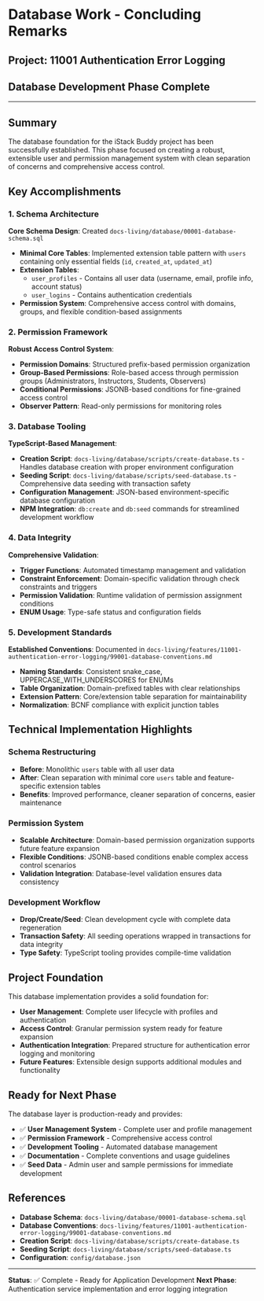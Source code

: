 # Database Work - Concluding Remarks

## Project: 11001 Authentication Error Logging

## Database Development Phase Complete

---

## Summary

The database foundation for the iStack Buddy project has been successfully established. This phase focused on creating a robust, extensible user and permission management system with clean separation of concerns and comprehensive access control.

## Key Accomplishments

### 1. Schema Architecture

**Core Schema Design**: Created `docs-living/database/00001-database-schema.sql`

- **Minimal Core Tables**: Implemented extension table pattern with `users` containing only essential fields (`id`, `created_at`, `updated_at`)
- **Extension Tables**:
  - `user_profiles` - Contains all user data (username, email, profile info, account status)
  - `user_logins` - Contains authentication credentials
- **Permission System**: Comprehensive access control with domains, groups, and flexible condition-based assignments

### 2. Permission Framework

**Robust Access Control System**:

- **Permission Domains**: Structured prefix-based permission organization
- **Group-Based Permissions**: Role-based access through permission groups (Administrators, Instructors, Students, Observers)
- **Conditional Permissions**: JSONB-based conditions for fine-grained access control
- **Observer Pattern**: Read-only permissions for monitoring roles

### 3. Database Tooling

**TypeScript-Based Management**:

- **Creation Script**: `docs-living/database/scripts/create-database.ts` - Handles database creation with proper environment configuration
- **Seeding Script**: `docs-living/database/scripts/seed-database.ts` - Comprehensive data seeding with transaction safety
- **Configuration Management**: JSON-based environment-specific database configuration
- **NPM Integration**: `db:create` and `db:seed` commands for streamlined development workflow

### 4. Data Integrity

**Comprehensive Validation**:

- **Trigger Functions**: Automated timestamp management and validation
- **Constraint Enforcement**: Domain-specific validation through check constraints and triggers
- **Permission Validation**: Runtime validation of permission assignment conditions
- **ENUM Usage**: Type-safe status and configuration fields

### 5. Development Standards

**Established Conventions**: Documented in `docs-living/features/11001-authentication-error-logging/99001-database-conventions.md`

- **Naming Standards**: Consistent snake_case, UPPERCASE_WITH_UNDERSCORES for ENUMs
- **Table Organization**: Domain-prefixed tables with clear relationships
- **Extension Pattern**: Core/extension table separation for maintainability
- **Normalization**: BCNF compliance with explicit junction tables

## Technical Implementation Highlights

### Schema Restructuring

- **Before**: Monolithic `users` table with all user data
- **After**: Clean separation with minimal core `users` table and feature-specific extension tables
- **Benefits**: Improved performance, cleaner separation of concerns, easier maintenance

### Permission System

- **Scalable Architecture**: Domain-based permission organization supports future feature expansion
- **Flexible Conditions**: JSONB-based conditions enable complex access control scenarios
- **Validation Integration**: Database-level validation ensures data consistency

### Development Workflow

- **Drop/Create/Seed**: Clean development cycle with complete data regeneration
- **Transaction Safety**: All seeding operations wrapped in transactions for data integrity
- **Type Safety**: TypeScript tooling provides compile-time validation

## Project Foundation

This database implementation provides a solid foundation for:

- **User Management**: Complete user lifecycle with profiles and authentication
- **Access Control**: Granular permission system ready for feature expansion
- **Authentication Integration**: Prepared structure for authentication error logging and monitoring
- **Future Features**: Extensible design supports additional modules and functionality

## Ready for Next Phase

The database layer is production-ready and provides:

- ✅ **User Management System** - Complete user and profile management
- ✅ **Permission Framework** - Comprehensive access control
- ✅ **Development Tooling** - Automated database management
- ✅ **Documentation** - Complete conventions and usage guidelines
- ✅ **Seed Data** - Admin user and sample permissions for immediate development

## References

- **Database Schema**: `docs-living/database/00001-database-schema.sql`
- **Database Conventions**: `docs-living/features/11001-authentication-error-logging/99001-database-conventions.md`
- **Creation Script**: `docs-living/database/scripts/create-database.ts`
- **Seeding Script**: `docs-living/database/scripts/seed-database.ts`
- **Configuration**: `config/database.json`

---

**Status**: ✅ Complete - Ready for Application Development
**Next Phase**: Authentication service implementation and error logging integration
